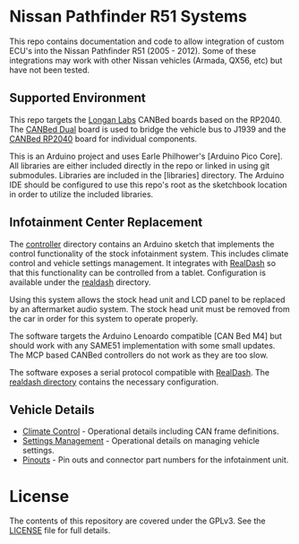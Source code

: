 # Nissan Pathfinder R51 Systems

This repo contains documentation and code to allow integration of custom ECU's
into the Nissan Pathfinder R51 (2005 - 2012). Some of these integrations may
work with other Nissan vehicles (Armada, QX56, etc) but have not been tested.

## Supported Environment

This repo targets the [Longan Labs] CANBed boards based on the RP2040. The
[CANBed Dual] board is used to bridge the vehicle bus to J1939 and the [CANBed
RP2040] board for individual components.

This is an Arduino project and uses Earle Philhower's [Arduino Pico Core]. All
libraries are either included directly in the repo or linked in using git
submodules. Libraries are included in the [libraries] directory. The Arduino
IDE should be configured to use this repo's root as the sketchbook location in
order to utilize the included libraries.

## Infotainment Center Replacement

The [controller](controller) directory contains an Arduino sketch that
implements the control functionality of the stock infotainment system. This
includes climate control and vehicle settings management. It integrates with
[RealDash] so that this functionality can be controlled from a tablet.
Configuration is available under the [realdash](realdash) directory.

Using this system allows the stock head unit and LCD panel to be replaced by an
aftermarket audio system. The stock head unit must be removed from the car in
order for this system to operate properly.

The software targets the Arduino Lenoardo compatible [CAN Bed M4] but should
work with any SAME51 implementation with some small updates. The MCP based
CANBed controllers do not work as they are too slow.

The software exposes a serial protocol compatible with [RealDash]. The
[realdash directory](./realdash) contains the necessary configuration.


## Vehicle Details 

* [Climate Control](docs/climate.md) - Operational details including CAN frame definitions.
* [Settings Management](docs/settings.md) - Operational details on managing vehicle settings.
* [Pinouts](docs/pinouts.md) - Pin outs and connector part numbers for the infotainment unit.


# License

The contents of this repository are covered under the GPLv3. See the [LICENSE]
file for full details.


[Longan Labs]: https://www.longan-labs.cc/
[CANBed RP2040]: http://docs.longan-labs.cc/1030018/
[CANBed Dual]: http://docs.longan-labs.cc/1030019/
[arduino-pico]: https://github.com/earlephilhower/arduino-pico
[LICENSE]: LICENSE
[RealDash]: http://realdash.net
["Upgraded" Metra 70-7552]: https://www.amazon.com/20-pin-Subaru-Headunit-Harness-Steering/dp/B01D9K3L44/uPWNsaWNrUmVkaXJlY3QmZG9Ob3RMb2dDbGljaz10cnVl
